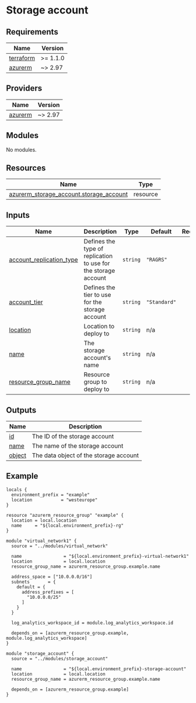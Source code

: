 <!-- BEGIN_TF_DOCS -->
# Storage account

## Requirements

| Name | Version |
|------|---------|
| <a name="requirement_terraform"></a> [terraform](#requirement\_terraform) | >= 1.1.0 |
| <a name="requirement_azurerm"></a> [azurerm](#requirement\_azurerm) | ~> 2.97 |

## Providers

| Name | Version |
|------|---------|
| <a name="provider_azurerm"></a> [azurerm](#provider\_azurerm) | ~> 2.97 |

## Modules

No modules.

## Resources

| Name | Type |
|------|------|
| [azurerm_storage_account.storage_account](https://registry.terraform.io/providers/hashicorp/azurerm/latest/docs/resources/storage_account) | resource |

## Inputs

| Name | Description | Type | Default | Required |
|------|-------------|------|---------|:--------:|
| <a name="input_account_replication_type"></a> [account\_replication\_type](#input\_account\_replication\_type) | Defines the type of replication to use for the storage account | `string` | `"RAGRS"` | no |
| <a name="input_account_tier"></a> [account\_tier](#input\_account\_tier) | Defines the tier to use for the storage account | `string` | `"Standard"` | no |
| <a name="input_location"></a> [location](#input\_location) | Location to deploy to | `string` | n/a | yes |
| <a name="input_name"></a> [name](#input\_name) | The storage account's name | `string` | n/a | yes |
| <a name="input_resource_group_name"></a> [resource\_group\_name](#input\_resource\_group\_name) | Resource group to deploy to | `string` | n/a | yes |

## Outputs

| Name | Description |
|------|-------------|
| <a name="output_id"></a> [id](#output\_id) | The ID of the storage account |
| <a name="output_name"></a> [name](#output\_name) | The name of the storage account |
| <a name="output_object"></a> [object](#output\_object) | The data object of the storage account |

## Example

```hcl
locals {
  environment_prefix = "example"
  location           = "westeurope"
}

resource "azurerm_resource_group" "example" {
  location = local.location
  name     = "${local.environment_prefix}-rg"
}

module "virtual_network1" {
  source = "../modules/virtual_network"

  name                = "${local.environment_prefix}-virtual-network1"
  location            = local.location
  resource_group_name = azurerm_resource_group.example.name

  address_space = ["10.0.0.0/16"]
  subnets       = {
    default = {
      address_prefixes = [
        "10.0.0.0/25"
      ]
    }
  }

  log_analytics_workspace_id = module.log_analytics_workspace.id

  depends_on = [azurerm_resource_group.example, module.log_analytics_workspace]
}

module "storage_account" {
  source = "../modules/storage_account"

  name                = "${local.environment_prefix}-storage-account"
  location            = local.location
  resource_group_name = azurerm_resource_group.example.name

  depends_on = [azurerm_resource_group.example]
}
```
<!-- END_TF_DOCS -->